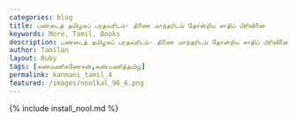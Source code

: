 ```yaml
---  
categories: blog  
title: பண்டைத் தமிழகப் பரதவரிடம்- திணை மாந்தரிடம் தோன்றிய சாதிப் பிரிவினை
keywords: More, Tamil, Books  
description: பண்டைத் தமிழகப் பரதவரிடம்- திணை மாந்தரிடம் தோன்றிய சாதிப் பிரிவினை
author: Tamilan  
layout: Ruby  
tags: [கண்மணிகணேசன்,கண்மணித்தமிழ்]
permalink: kanmani_tamil_4  
featured: /images/noolkal_96_6.png  
---  
```

{% include install_nool.md %} 

